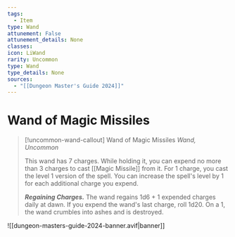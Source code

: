 ```yaml
---
tags:
  - Item
type: Wand
attunement: False
attunement_details: None
classes:
icon: LiWand
rarity: Uncommon
type: Wand
type_details: None
sources: 
  - "[[Dungeon Master's Guide 2024]]"
---
```

# Wand of Magic Missiles
>[!uncommon-wand-callout] Wand of Magic Missiles
>_Wand, Uncommon_
>
>This wand has 7 charges. While holding it, you can expend no more than 3 charges to cast [[Magic Missile]] from it. For 1 charge, you cast the level 1 version of the spell. You can increase the spell's level by 1 for each additional charge you expend.
>
>**_Regaining Charges._** The wand regains 1d6 + 1 expended charges daily at dawn. If you expend the wand's last charge, roll 1d20. On a 1, the wand crumbles into ashes and is destroyed.
>


![[dungeon-masters-guide-2024-banner.avif|banner]]